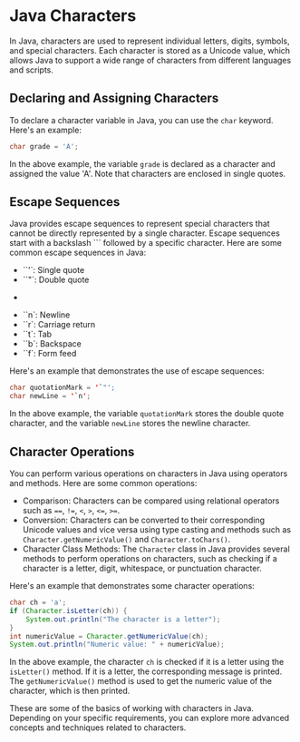 # Java Characters

In Java, characters are used to represent individual letters, digits, symbols, and special characters. Each character is stored as a Unicode value, which allows Java to support a wide range of characters from different languages and scripts.

## Declaring and Assigning Characters

To declare a character variable in Java, you can use the `char` keyword. Here's an example:

```java
char grade = 'A';
```

In the above example, the variable `grade` is declared as a character and assigned the value 'A'. Note that characters are enclosed in single quotes.

## Escape Sequences

Java provides escape sequences to represent special characters that cannot be directly represented by a single character. Escape sequences start with a backslash ``` followed by a specific character. Here are some common escape sequences in Java:

- ``'`: Single quote
- ``"`: Double quote
- ````: Backslash
- ``n`: Newline
- ``r`: Carriage return
- ``t`: Tab
- ``b`: Backspace
- ``f`: Form feed

Here's an example that demonstrates the use of escape sequences:

```java
char quotationMark = '`"';
char newLine = '`n';
```

In the above example, the variable `quotationMark` stores the double quote character, and the variable `newLine` stores the newline character.

## Character Operations

You can perform various operations on characters in Java using operators and methods. Here are some common operations:

- Comparison: Characters can be compared using relational operators such as `==`, `!=`, `<`, `>`, `<=`, `>=`.
- Conversion: Characters can be converted to their corresponding Unicode values and vice versa using type casting and methods such as `Character.getNumericValue()` and `Character.toChars()`.
- Character Class Methods: The `Character` class in Java provides several methods to perform operations on characters, such as checking if a character is a letter, digit, whitespace, or punctuation character.

Here's an example that demonstrates some character operations:

```java
char ch = 'a';
if (Character.isLetter(ch)) {
    System.out.println("The character is a letter");
}
int numericValue = Character.getNumericValue(ch);
System.out.println("Numeric value: " + numericValue);
```

In the above example, the character `ch` is checked if it is a letter using the `isLetter()` method. If it is a letter, the corresponding message is printed. The `getNumericValue()` method is used to get the numeric value of the character, which is then printed.

These are some of the basics of working with characters in Java. Depending on your specific requirements, you can explore more advanced concepts and techniques related to characters.
